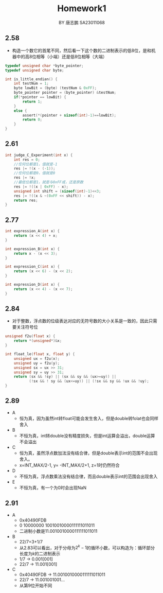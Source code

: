 <h1><center>Homework1</center></h1>

<center>BY  唐志鹏  SA23011068</center>

## 2.58

- 构造一个数它的首尾不同，然后看一下这个数的二进制表示的低8位，是和机器中的高8位相等（小端）还是低8位相等（大端）

```c
typedef unsigned char *byte_pointer;
typedef unsigned char byte;

int is_little_endian() {
    int testNum = 1;
    byte lowBit = (byte) (testNum & 0xFF);
    byte_pointer pointer = (byte_pointer) &testNum;
    if(*pointer == lowBit) {
        return 1;
    }
    else {
        assert(*(pointer + sizeof(int)-1)==lowBit);
        return 0;
    }
}
```

## 2.61

```c
int judge_C_Experiment(int x) {
    int res = 0;
    //任何位都是1，值就是-1
    res |= !(x - (-1));
    //任何位都是0，值就是0
    res |= !x;
    //最低位都是1，就是与0xFF或，还是原数
    res |= !((x | 0xFF) - x);
    unsigned int shift = (sizeof(int)-1)<<3;
    res |= !((x & ~(0xFF << shift)) - x);
    return res;
}
```

## 2.77

```c
int expression_A(int x) {
    return (x << 4) + x;
}

int expression_B(int x) {
    return x - (x << 3);
}

int expression_C(int x) {
    return (x << 6) - (x << 2);
}

int expression_D(int x) {
    return (x << 4) - (x << 7);
}
```

## 2.84

- 对于整数，浮点数的位级表达对应的无符号数的大小关系是一致的，因此只需要关注符号位

```c
unsigned f2u(float x) {
    return *(unsigned*)&x;
}

int float_le(float x, float y) {
    unsigned ux = f2u(x);
    unsigned uy = f2u(y);
    unsigned sx = ux >> 31;
    unsigned sy = uy >> 31;
    return (sx && !sy) || (sx && sy && (ux>=uy)) ||
           (!sx && ! sy && (ux<=uy)) || (!sx && sy && !ux && !uy);
}
```

## 2.89

- A
    - 恒为真，因为虽然int转float可能会发生舍入，但是double转folat也会同样舍入
- B
    - 不恒为真，int转double没有精度损失，但是int运算会溢出，double运算不会溢出
- C
    - 恒为真，虽然浮点数加法没有结合律，但是double表示int的范围不会出现舍入。
    - x=INT_MAX/2-1, y= -INT_MAX/2+1, z=1时仍然符合
- D
    - 不恒为真，浮点数乘法没有结合律，而且double表示int的范围会出现舍入
- E
    - 不恒为真，有一个为0时会出现NaN

## 2.91

- A
    - 0x40490FDB
    - 0    10000000     10010010000111111011011
    - 二进制小数是11.0010010000111111011011
- B
    - 22/7=3+1/7
    - 从2.83可以看出，对于分母为$2^k-1$的循环小数，可以构造为：循环部分长度为$k$的二进制表示
    - 1/7     →   0.001[001]
    - 22/7   →   11.001[001]
- C
    - 0x40490FDB   →   11.0010010000111111011011
    - 22/7                  →   11.001001001...
    - 从第$9$位开始不同